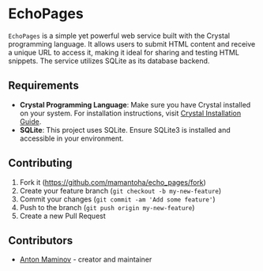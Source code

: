 # EchoPages

`EchoPages` is a simple yet powerful web service built with the Crystal programming language.
It allows users to submit HTML content and receive a unique URL to access it, making it ideal for sharing and testing HTML snippets.
The service utilizes SQLite as its database backend.

## Requirements

- **Crystal Programming Language**: Make sure you have Crystal installed on your system. For installation instructions, visit [Crystal Installation Guide](https://crystal-lang.org/install/).
- **SQLite**: This project uses SQLite. Ensure SQLite3 is installed and accessible in your environment.

## Contributing

1. Fork it (<https://github.com/mamantoha/echo_pages/fork>)
2. Create your feature branch (`git checkout -b my-new-feature`)
3. Commit your changes (`git commit -am 'Add some feature'`)
4. Push to the branch (`git push origin my-new-feature`)
5. Create a new Pull Request

## Contributors

- [Anton Maminov](https://github.com/mamantoha) - creator and maintainer
